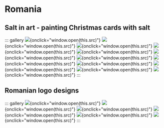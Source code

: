 # Romania

## Salt in art - painting Christmas cards with salt

::: gallery
![](1649061546614727594.png){onclick="window.open(this.src)"}
![](1649061568354349337.png){onclick="window.open(this.src)"}
![](1649061579591837859.png){onclick="window.open(this.src)"}
![](1649061586079421882.png){onclick="window.open(this.src)"}
![](1649061592740657207.png){onclick="window.open(this.src)"}
![](1649061599071866876.png){onclick="window.open(this.src)"}
![](1649061605324328751.png){onclick="window.open(this.src)"}
![](1649061611589988839.png){onclick="window.open(this.src)"}
![](1649061623193007869.png){onclick="window.open(this.src)"}
![](1649061633803715148.png){onclick="window.open(this.src)"}
![](1649061643224679780.png){onclick="window.open(this.src)"}
![](1649061649996724890.png){onclick="window.open(this.src)"}
:::

## Romanian logo designs

::: gallery
![](1649062257472135238.png){onclick="window.open(this.src)"}
![](1649062278495461311.png){onclick="window.open(this.src)"}
![](1649062311319874655.png){onclick="window.open(this.src)"}
![](1649062349604471661.png){onclick="window.open(this.src)"}
![](1649062358451244291.png){onclick="window.open(this.src)"}
![](1649062379125402142.png){onclick="window.open(this.src)"}
:::
